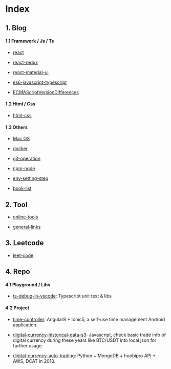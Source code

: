 # Index

## 1. Blog

#### 1.1 Framework / Js / Ts

- [react](https://github.com/ibarapascal/access-catalog/blob/master/blog/react.md)

- [react-redux](https://github.com/ibarapascal/access-catalog/blob/master/blog/react-redux.md)

- [react-material-ui](https://github.com/ibarapascal/access-catalog/blob/master/blog/react-material-ui.md)

- [es6-javascript-typescript](https://github.com/ibarapascal/access-catalog/blob/master/blog/es6-javascript-typescript.md)

- [ECMAScriptVersionDifferences](https://github.com/ibarapascal/access-catalog/blob/master/blog/ECMAScriptVersionDifferences.md)

#### 1.2 Html / Css

- [html-css](https://github.com/ibarapascal/access-catalog/blob/master/blog/html-css.md)

#### 1.3 Others

- [Mac OS](https://github.com/ibarapascal/access-catalog/blob/master/blog/mac-os.md)

- [docker](https://github.com/ibarapascal/access-catalog/blob/master/blog/docker.md)

- [git-operation](https://github.com/ibarapascal/access-catalog/blob/master/blog/git-operation.md)

- [npm-node](https://github.com/ibarapascal/access-catalog/blob/master/blog/npm-node.md)

- [env-setting-step](https://github.com/ibarapascal/access-catalog/blob/master/blog/env-setting-step.md)

- [book-list](https://github.com/ibarapascal/access-catalog/blob/master/blog/book-list.md)


## 2. Tool

- [online-tools](https://github.com/ibarapascal/access-catalog/blob/master/tool/online-tools.md)

- [general-links](https://github.com/ibarapascal/access-catalog/blob/master/tool/general-links.md)


## 3. Leetcode

- [leet-code](https://github.com/ibarapascal/access-catalog/blob/master/leetcode/leet-code.md)


## 4. Repo

#### 4.1 Playground / Libs

- [ts-debug-in-vscode](https://github.com/ibarapascal/ts-debug-in-vscode): Typescript unit test & libs


#### 4.2 Project

- [time-controller](https://github.com/ibarapascal/time-controller): Angular8 + Ionic5, a self-use time management Android application.

- [digital-currency-historical-data-s3](https://github.com/ibarapascal/digital-currency-historical-data-s3): Javascript, check basic trade info of digital currency during these years like BTC/USDT into local json for further usage.

- [digital-currency-auto-trading](https://github.com/ibarapascal/digital-currency-auto-trading): Python + MongoDB + huobipro API + AWS, DCAT in 2018.



